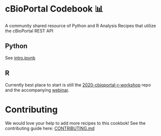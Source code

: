 # cBioPortal Codebook 📊
A community shared resource of Python and R Analysis Recipes that utilize the cBioPortal REST API

## Python
See [intro.ipynb](./python/intro/intro.ipynb)

## R
Currently best place to start is still the [2020-cbioportal-r-workshop](https://github.com/cBioPortal/2020-cbioportal-r-workshop) repo and the accompanying [webinar](https://www.cbioportal.org/tutorials#webinar-5).

# Contributing
We would love your help to add more recipes to this cookbok! See the contributing guide here: [CONTRIBUTING.md](./CONTRIBUTING.md)
